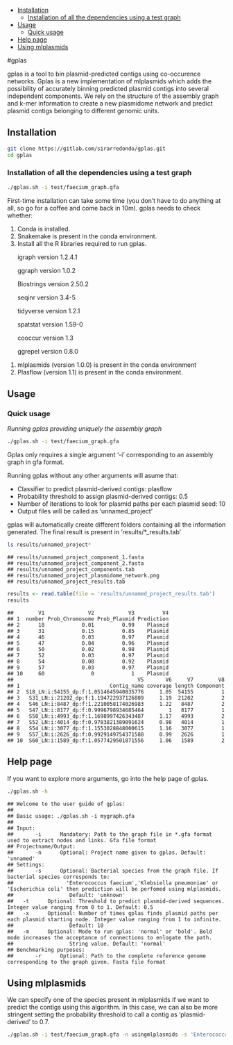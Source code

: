 -   [Installation](#installation)
    -   [Installation of all the dependencies using a test
        graph](#installation-of-all-the-dependencies-using-a-test-graph)
-   [Usage](#usage)
    -   [Quick usage](#quick-usage)
-   [Help page](#help-page)
-   [Using mlplasmids](#using-mlplasmids)

\#gplas

gplas is a tool to bin plasmid-predicted contigs using co-occurence
networks. Gplas is a new implementation of mlplasmids which adds the
possibility of accurately binning predicted plasmid contigs into several
independent components. We rely on the structure of the assembly graph
and k-mer information to create a new plasmidome network and predict
plasmid contigs belonging to different genomic units.

Installation
------------

``` bash
git clone https://gitlab.com/sirarredondo/gplas.git
cd gplas
```

### Installation of all the dependencies using a test graph

``` bash
./gplas.sh -i test/faecium_graph.gfa
```

First-time installation can take some time (you don’t have to do
anything at all, so go for a coffee and come back in 10m). gplas needs
to check whether:

1.  Conda is installed.
2.  Snakemake is present in the conda environment.
3.  Install all the R libraries required to run gplas.

      igraph version 1.2.4.1

      ggraph version 1.0.2

      Biostrings version 2.50.2

      seqinr version 3.4-5

      tidyverse version 1.2.1

      spatstat version 1.59-0

      cooccur version 1.3

      ggrepel version 0.8.0

1.  mlplasmids (version 1.0.0) is present in the conda environment  
2.  Plasflow (version 1.1) is present in the conda environment.

Usage
-----

### Quick usage

*Running gplas providing uniquely the assembly graph*

``` bash
./gplas.sh -i test/faecium_graph.gfa
```

Gplas only requires a single argument ‘-i’ corresponding to an assembly
graph in gfa format.

Running gplas without any other arguments will asume that:

-   Classifier to predict plasmid-derived contigs: plasflow
-   Probability threshold to assign plasmid-derived contigs: 0.5
-   Number of iterations to look for plasmid paths per each plasmid
    seed: 10
-   Output files will be called as ‘unnamed\_project’

gplas will automatically create different folders containing all the
information generated. The final result is present in
’results/\*\_results.tab’

``` bash
ls results/unnamed_project*
```

    ## results/unnamed_project_component_1.fasta
    ## results/unnamed_project_component_2.fasta
    ## results/unnamed_project_components.tab
    ## results/unnamed_project_plasmidome_network.png
    ## results/unnamed_project_results.tab

``` r
results <- read.table(file = 'results/unnamed_project_results.tab')
results
```

    ##        V1              V2           V3         V4
    ## 1  number Prob_Chromosome Prob_Plasmid Prediction
    ## 2      18            0.01         0.99    Plasmid
    ## 3      31            0.15         0.85    Plasmid
    ## 4      46            0.03         0.97    Plasmid
    ## 5      47            0.04         0.96    Plasmid
    ## 6      50            0.02         0.98    Plasmid
    ## 7      52            0.03         0.97    Plasmid
    ## 8      54            0.08         0.92    Plasmid
    ## 9      57            0.03         0.97    Plasmid
    ## 10     60               0            1    Plasmid
    ##                                        V5       V6     V7        V8
    ## 1                             Contig_name coverage length Component
    ## 2  S18_LN:i:54155_dp:f:1.0514645940835776     1.05  54155         1
    ## 3   S31_LN:i:21202_dp:f:1.194722937126809     1.19  21202         2
    ## 4   S46_LN:i:8487_dp:f:1.2210058174026983     1.22   8487         2
    ## 5   S47_LN:i:8177_dp:f:0.9996798934685464        1   8177         1
    ## 6   S50_LN:i:4993_dp:f:1.1698997426343487     1.17   4993         2
    ## 7   S52_LN:i:4014_dp:f:0.9783821389091624     0.98   4014         1
    ## 8   S54_LN:i:3077_dp:f:1.1553028848000615     1.16   3077         1
    ## 9   S57_LN:i:2626_dp:f:0.9929149754371588     0.99   2626         1
    ## 10  S60_LN:i:1589_dp:f:1.0577429501871556     1.06   1589         2

Help page
---------

If you want to explore more arguments, go into the help page of gplas.

``` bash
./gplas.sh -h
```

    ## Welcome to the user guide of gplas:
    ## 
    ## Basic usage: ./gplas.sh -i mygraph.gfa
    ## 
    ## Input:
    ##       -i      Mandatory: Path to the graph file in *.gfa format used to extract nodes and links. Gfa file format
    ## Projectname/Output:
    ##       -n      Optional: Project name given to gplas. Default: 'unnamed'
    ## Settings: 
    ##       -s      Optional: Bacterial species from the graph file. If bacterial species corresponds to:
    ##                 'Enterococcus faecium','Klebsiella pneumoniae' or 'Escherichia coli' then prediction will be perfomed using mlplasmids.
    ##                  Default: 'unknown'
    ##   -t      Optional: Threshold to predict plasmid-derived sequences. Integer value ranging from 0 to 1. Default: 0.5
    ##   -x      Optional: Number of times gplas finds plasmid paths per each plasmid starting node. Integer value ranging from 1 to infinite.
    ##                  Default: 10
    ##   -m      Optional: Mode to run gplas: 'normal' or 'bold'. Bold mode increases the acceptance of connections to enlogate the path.
    ##                  String value. Default: 'normal'
    ## Benchmarking purposes: 
    ##       -r      Optional: Path to the complete reference genome corresponding to the graph given. Fasta file format

Using mlplasmids
----------------

We can specify one of the species present in mlplasmids if we want to
predict the contigs using this algorithm. In this case, we can also be
more stringent setting the probability threshold to call a contig as
‘plasmid-derived’ to 0.7.

``` bash
./gplas.sh -i test/faecium_graph.gfa -n usingmlplasmids -s 'Enterococcus faecium' -t 0.7 -x 10
```

